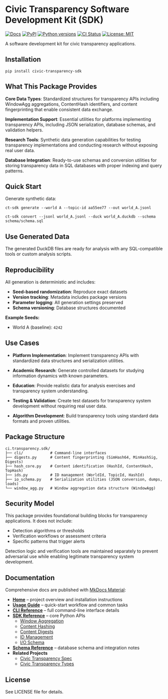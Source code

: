 # Civic Transparency Software Development Kit (SDK)

[![Docs](https://img.shields.io/badge/docs-mkdocs--material-blue)](https://civic-interconnect.github.io/civic-transparency-sdk/)
[![PyPI](https://img.shields.io/pypi/v/civic-transparency-sdk.svg)](https://pypi.org/project/civic-transparency-sdk/)
[![Python versions](https://img.shields.io/pypi/pyversions/civic-transparency-sdk.svg)](https://pypi.org/project/civic-transparency-sdk/)
[![CI Status](https://github.com/civic-interconnect/civic-transparency-sdk/actions/workflows/ci.yml/badge.svg)](https://github.com/civic-interconnect/civic-transparency-sdk/actions/workflows/ci.yml)
[![License: MIT](https://img.shields.io/badge/License-MIT-yellow.svg)](./LICENSE)

A software development kit for civic transparency applications.

## Installation

```pwsh
pip install civic-transparency-sdk
```

## What This Package Provides

**Core Data Types**: Standardized structures for transparency APIs including WindowAgg aggregations, ContentHash identifiers, and content fingerprinting that enable consistent data exchange.

**Implementation Support**: Essential utilities for platforms implementing transparency APIs, including JSON serialization, database schemas, and validation helpers.

**Research Tools**: Synthetic data generation capabilities for testing transparency implementations and conducting research without exposing real user data.

**Database Integration**: Ready-to-use schemas and conversion utilities for storing transparency data in SQL databases with proper indexing and query patterns.

## Quick Start

Generate synthetic data:

```pwsh
ct-sdk generate --world A --topic-id aa55ee77 --out world_A.jsonl

ct-sdk convert --jsonl world_A.jsonl --duck world_A.duckdb --schema schema/schema.sql
```

## Use Generated Data

The generated DuckDB files are ready for analysis with any SQL-compatible tools or custom analysis scripts.

## Reproducibility

All generation is deterministic and includes:
- **Seed-based randomization**: Reproduce exact datasets
- **Version tracking**: Metadata includes package versions
- **Parameter logging**: All generation settings preserved
- **Schema versioning**: Database structures documented

**Example Seeds:**
- World A (baseline): `4242`

## Use Cases

- **Platform Implementation**: Implement transparency APIs with standardized data structures and serialization utilities.

- **Academic Research**: Generate controlled datasets for studying information dynamics with known parameters.

- **Education**: Provide realistic data for analysis exercises and transparency system understanding.

- **Testing & Validation**: Create test datasets for transparency system development without requiring real user data.

- **Algorithm Development**: Build transparency tools using standard data formats and proven utilities.

## Package Structure

```
ci.transparency.sdk/
├── cli/            # Command-line interfaces
├── digests.py      # Content fingerprinting (SimHash64, MinHashSig, Digests)
├── hash_core.py    # Content identification (HashId, ContentHash, TopHash)
├── ids.py          # ID management (WorldId, TopicId, HashId)
├── io_schema.py    # Serialization utilities (JSON conversion, dumps, loads)
└── window_agg.py   # Window aggregation data structure (WindowAgg)
```

## Security Model

This package provides foundational building blocks for transparency applications.
It does not include:
- Detection algorithms or thresholds
- Verification workflows or assessment criteria  
- Specific patterns that trigger alerts

Detection logic and verification tools are maintained separately to prevent adversarial use while enabling legitimate transparency system development.

## Documentation

Comprehensive docs are published with [MkDocs Material](https://squidfunk.github.io/mkdocs-material/):

- **[Home](https://civic-interconnect.github.io/civic-transparency-sdk/)** – project overview and installation instructions  
- **[Usage Guide](https://civic-interconnect.github.io/civic-transparency-sdk/usage/)** – quick-start workflow and common tasks  
- **[CLI Reference](https://civic-interconnect.github.io/civic-transparency-sdk/cli/)** – full command-line interface details  
- **[SDK Reference](https://civic-interconnect.github.io/civic-transparency-sdk/sdk/overview/)** – core Python APIs  
  - [Window Aggregation](https://civic-interconnect.github.io/civic-transparency-sdk/sdk/window_agg/)  
  - [Content Hashing](https://civic-interconnect.github.io/civic-transparency-sdk/sdk/hash_core/)  
  - [Content Digests](https://civic-interconnect.github.io/civic-transparency-sdk/sdk/digests/)  
  - [ID Management](https://civic-interconnect.github.io/civic-transparency-sdk/sdk/ids/)  
  - [I/O Schema](https://civic-interconnect.github.io/civic-transparency-sdk/sdk/io_schema/)  
- **[Schema Reference](https://civic-interconnect.github.io/civic-transparency-sdk/schema/)** – database schema and integration notes  
- **Related Projects**  
  - [Civic Transparency Spec](https://civic-interconnect.github.io/civic-transparency-spec/)  
  - [Civic Transparency Types](https://civic-interconnect.github.io/civic-transparency-types/)


## License

See LICENSE file for details.